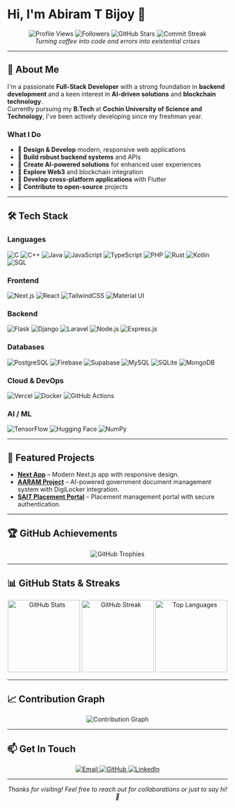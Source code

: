 # Hi, I'm Abiram T Bijoy 👋

<div align="center">
  <img src="https://komarev.com/ghpvc/?username=justramm&label=Profile%20Views&color=0e75b6&style=flat" alt="Profile Views" />
  <img src="https://img.shields.io/github/followers/justramm?label=Followers&style=flat&color=brightgreen" alt="Followers" />
  <img src="https://img.shields.io/github/stars/justramm?label=Stars&style=flat&color=yellow" alt="GitHub Stars" />
  <img src="https://img.shields.io/badge/Commit%20Streak🔥-Active-brightgreen" alt="Commit Streak" />
  <br/>
  <em>Turning coffee into code and errors into existential crises</em>
</div>

---

## 🚀 About Me

I'm a passionate **Full-Stack Developer** with a strong foundation in **backend development** and a keen interest in **AI-driven solutions** and **blockchain technology**.  
Currently pursuing my **B.Tech** at **Cochin University of Science and Technology**, I've been actively developing since my freshman year.

### What I Do
- 🎨 **Design & Develop** modern, responsive web applications  
- 🔧 **Build robust backend systems** and APIs  
- 🤖 **Create AI-powered solutions** for enhanced user experiences  
- 🔗 **Explore Web3** and blockchain integration  
- 📱 **Develop cross-platform applications** with Flutter  
- 🚀 **Contribute to open-source** projects  

---

## 🛠️ Tech Stack

### **Languages**
![C](https://img.shields.io/badge/C-00599C?style=for-the-badge&logo=c&logoColor=white)
![C++](https://img.shields.io/badge/C++-00599C?style=for-the-badge&logo=cplusplus&logoColor=white)
![Java](https://img.shields.io/badge/Java-007396?style=for-the-badge&logo=java&logoColor=white)
![JavaScript](https://img.shields.io/badge/JavaScript-F7E01D?style=for-the-badge&logo=javascript&logoColor=black)
![TypeScript](https://img.shields.io/badge/TypeScript-3178C6?style=for-the-badge&logo=typescript&logoColor=white)
![PHP](https://img.shields.io/badge/PHP-777BB4?style=for-the-badge&logo=php&logoColor=white)
![Rust](https://img.shields.io/badge/Rust-000000?style=for-the-badge&logo=rust&logoColor=white)
![Kotlin](https://img.shields.io/badge/Kotlin-0095D5?style=for-the-badge&logo=kotlin&logoColor=white)
![SQL](https://img.shields.io/badge/SQL-003B57?style=for-the-badge&logo=postgresql&logoColor=white)

### **Frontend**
![Next.js](https://img.shields.io/badge/Next.js-000000?style=for-the-badge&logo=nextdotjs&logoColor=white)
![React](https://img.shields.io/badge/React-61DAFB?style=for-the-badge&logo=react&logoColor=black)
![TailwindCSS](https://img.shields.io/badge/TailwindCSS-38B2AC?style=for-the-badge&logo=tailwindcss&logoColor=white)
![Material UI](https://img.shields.io/badge/Material_UI-007FFF?style=for-the-badge&logo=mui&logoColor=white)

### **Backend**
![Flask](https://img.shields.io/badge/Flask-000000?style=for-the-badge&logo=flask&logoColor=white)
![Django](https://img.shields.io/badge/Django-092E20?style=for-the-badge&logo=django&logoColor=white)
![Laravel](https://img.shields.io/badge/Laravel-FF2D20?style=for-the-badge&logo=laravel&logoColor=white)
![Node.js](https://img.shields.io/badge/Node.js-339933?style=for-the-badge&logo=nodedotjs&logoColor=white)
![Express.js](https://img.shields.io/badge/Express.js-404D59?style=for-the-badge)

### **Databases**
![PostgreSQL](https://img.shields.io/badge/PostgreSQL-336791?style=for-the-badge&logo=postgresql&logoColor=white)
![Firebase](https://img.shields.io/badge/Firebase-FFCA28?style=for-the-badge&logo=firebase&logoColor=black)
![Supabase](https://img.shields.io/badge/Supabase-3ECF8E?style=for-the-badge&logo=supabase&logoColor=white)
![MySQL](https://img.shields.io/badge/MySQL-4479A1?style=for-the-badge&logo=mysql&logoColor=white)
![SQLite](https://img.shields.io/badge/SQLite-003B57?style=for-the-badge&logo=sqlite&logoColor=white)
![MongoDB](https://img.shields.io/badge/MongoDB-47A248?style=for-the-badge&logo=mongodb&logoColor=white)

### **Cloud & DevOps**
![Vercel](https://img.shields.io/badge/Vercel-000000?style=for-the-badge&logo=vercel&logoColor=white)
![Docker](https://img.shields.io/badge/Docker-2496ED?style=for-the-badge&logo=docker&logoColor=white)
![GitHub Actions](https://img.shields.io/badge/GitHub_Actions-2088FF?style=for-the-badge&logo=githubactions&logoColor=white)

### **AI / ML**
![TensorFlow](https://img.shields.io/badge/TensorFlow-FF6F00?style=for-the-badge&logo=tensorflow&logoColor=white)
![Hugging Face](https://img.shields.io/badge/HuggingFace-FFCA28?style=for-the-badge&logo=huggingface&logoColor=black)
![NumPy](https://img.shields.io/badge/NumPy-013243?style=for-the-badge&logo=numpy&logoColor=white)

---

## 📁 Featured Projects

- **[Next App](https://next-app-lake-nu.vercel.app/)** – Modern Next.js app with responsive design.
- **[AARAM Project](https://aaramprojectmain.vercel.app/)** – AI-powered government document management system with DigiLocker integration.
- **[SAIT Placement Portal](https://sait-placement-portal.vercel.app/)** – Placement management portal with secure authentication.

---

## 🏆 GitHub Achievements

<div align="center">
  <img src="https://github-profile-trophy.vercel.app/?username=justramm&theme=darkhub&no-frame=true&margin-w=5&row=1" alt="GitHub Trophies" />
</div>

---

## 📊 GitHub Stats & Streaks

<div align="center">
  <img src="https://github-readme-stats.vercel.app/api?username=justramm&show_icons=true&theme=react&hide_border=true&bg_color=0D1117" height="165" alt="GitHub Stats" />
  <img src="https://streak-stats.demolab.com?user=justramm&theme=react&hide_border=true&background=0D1117" height="165" alt="GitHub Streak" />
  <img src="https://github-readme-stats.vercel.app/api/top-langs/?username=justramm&layout=compact&theme=react&hide_border=true&bg_color=0D1117" height="165" alt="Top Languages" />
</div>

---

## 📈 Contribution Graph

<div align="center">
  <img src="https://github-readme-activity-graph.vercel.app/graph?username=justramm&theme=react-dark&bg_color=0D1117&hide_border=true" alt="Contribution Graph" />
</div>

---

## 📫 Get In Touch

<div align="center">
  <a href="mailto:abirambijoy@gmail.com">
    <img src="https://img.shields.io/badge/-Email-D14836?style=for-the-badge&logo=gmail&logoColor=white" alt="Email" />
  </a>
  <a href="https://github.com/JustRamm">
    <img src="https://img.shields.io/badge/-GitHub-181717?style=for-the-badge&logo=github&logoColor=white" alt="GitHub" />
  </a>
  <a href="https://www.linkedin.com/in/abiram-t-bijoy/">
    <img src="https://img.shields.io/badge/-LinkedIn-0077B5?style=for-the-badge&logo=linkedin&logoColor=white" alt="LinkedIn" />
  </a>
</div>

---

<div align="center">
  <em>Thanks for visiting! Feel free to reach out for collaborations or just to say hi! 👋</em>
</div>
